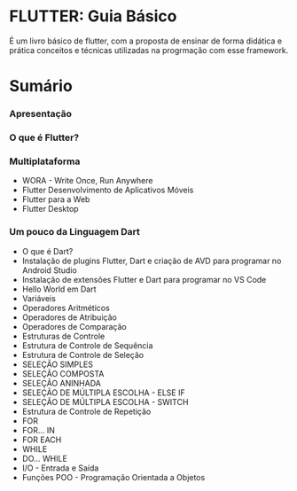 # FLUTTER: Guia Básico

É um livro básico de flutter, com a proposta de ensinar de forma didática e prática conceitos e técnicas utilizadas na progrmação com esse framework.

# Sumário

### Apresentação

### O que é Flutter?

### Multiplataforma
- WORA - Write Once, Run Anywhere
- Flutter Desenvolvimento de Aplicativos Móveis
- Flutter para a Web
- Flutter Desktop

### Um pouco da Linguagem Dart
- O que é Dart?
- Instalação de plugins Flutter, Dart e criação de AVD para programar no Android Studio
- Instalação de extensões Flutter e Dart para programar no VS Code
- Hello World em Dart
- Variáveis
- Operadores Aritméticos
- Operadores de Atribuição
- Operadores de Comparação
- Estruturas de Controle
- Estrutura de Controle de Sequência
- Estrutura de Controle de Seleção
- SELEÇÃO SIMPLES
- SELEÇÃO COMPOSTA
- SELEÇÃO ANINHADA
- SELEÇÃO DE MÚLTIPLA ESCOLHA - ELSE IF
- SELEÇÃO DE MÚLTIPLA ESCOLHA -  SWITCH
- Estrutura de Controle de Repetição
- FOR
- FOR… IN
- FOR EACH
- WHILE
- DO… WHILE
- I/O - Entrada e Saída
- Funções
POO - Programação Orientada a Objetos    
